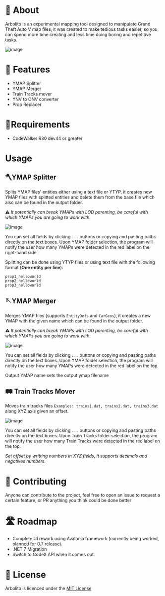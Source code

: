 # 📖 About

Arbolito is an experimental mapping tool designed to manipulate Grand Theft Auto V map files, it was created to make tedious tasks easier, so you can spend more time creating and less time doing boring and repetitive tasks.



![image](https://im4.ezgif.com/tmp/ezgif-4-9f8e77c8a4.gif)



# 🚀 Features

* YMAP Splitter
* YMAP Merger
* Train Tracks mover
* YNV to ONV converter
* Prop Replacer

# 🔧Requirements
* CodeWalker R30 dev44 or greater


# Usage
## 🪓YMAP Splitter
Splits YMAP files' entities either using a text file or YTYP, it creates new YMAP files with splitted entities and delete them from the base file which also can be found in the output folder.

⚠️ *It potentially can break YMAPs with LOD parenting, be careful with which YMAPs you are going to work with.*

![image](https://user-images.githubusercontent.com/20731612/192080274-b4ff5f7b-1eb4-4cfc-9caf-ee373d13a48f.png)

You can set all fields by clicking ```...``` buttons or copying and pasting paths directly on the text boxes.
Upon YMAP folder selection, the program will notify the user how many YMAPs were detected in the red label on the right-hand side

Splitting can be done using YTYP files or using text file with the following format (**One entity per line**):
```
prop1_helloworld
prop2_helloworld
prop3_helloworld
```

## 🪡YMAP Merger
Merges YMAP files (supports ```EntityDefs``` and ```CarGens```), it creates a new YMAP with the given name which can be found in the output folder.

⚠️ *It potentially can break YMAPs with LOD parenting, be careful with which YMAPs you are going to work with.*

![image](https://user-images.githubusercontent.com/20731612/192080646-b5bc2117-ef5e-40c1-9928-2a6dc583834c.png)

You can set all fields by clicking ```...``` buttons or copying and pasting paths directly on the text boxes.
Upon YMAP folder selection, the program will notify the user how many YMAPs were detected in the red label on the top.

Output YMAP name sets the output ymap filename

## 🛤️ Train Tracks Mover
Moves train tracks files ```Examples: trains1.dat, trains2.dat, trains3.dat```  along XYZ axis given an offset.

![image](https://user-images.githubusercontent.com/20731612/192080819-9b73e715-e594-4abd-87cb-974d461387ec.png)

You can set all fields by clicking ```...``` buttons or copying and pasting paths directly on the text boxes.
Upon Train Tracks folder selection, the program will notify the user how many Train Tracks were detected in the red label on the top.

*Set offset by writting numbers in XYZ fields, it supports decimals and negatives numbers.*


# 🚁 Contributing
Anyone can contribute to the project, feel free to open an issue to request a certain feature, or PR anything you think could be done better

# 🛣️ Roadmap
* Complete UI rework using Avalonia framework (currently being worked, planned for 0.7 release).
* .NET 7 Migration
* Switch to CodeX API when it comes out.

# 📗 License
Arbolito is licenced under the [MIT License](https://github.com/Hancapo/Arbolito/blob/master/LICENSE.txt)

